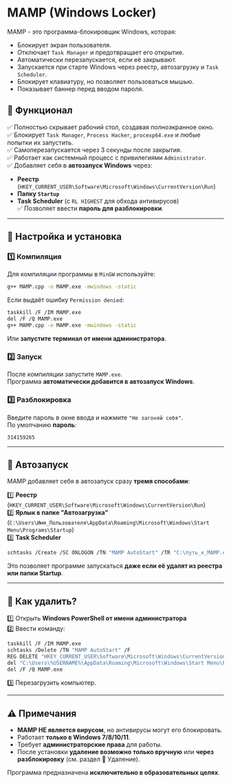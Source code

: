 # MAMP (Windows Locker)

MAMP - это программа-блокировщик Windows, которая:
- Блокирует экран пользователя.
- Отключает `Task Manager` и предотвращает его открытие.
- Автоматически перезапускается, если её закрывают.
- Запускается при старте Windows через реестр, автозагрузку и `Task Scheduler`.
- Блокирует клавиатуру, но позволяет пользоваться мышью.
- Показывает баннер перед вводом пароля.

## 📌 Функционал
✅ Полностью скрывает рабочий стол, создавая полноэкранное окно.  
✅ Блокирует `Task Manager`, `Process Hacker`, `procexp64.exe` и любые попытки их запустить.  
✅ Самоперезапускается через 3 секунды после закрытия.  
✅ Работает как системный процесс с привилегиями `Administrator`.  
✅ Добавляет себя в **автозапуск Windows** через:
  - **Реестр** (`HKEY_CURRENT_USER\Software\Microsoft\Windows\CurrentVersion\Run`)
  - **Папку `Startup`**
  - **Task Scheduler** (с `RL HIGHEST` для обхода антивирусов)  
✅ Позволяет ввести **пароль для разблокировки**.  

---

## 🔧 **Настройка и установка**
### **1️⃣ Компиляция**
Для компиляции программы в `MinGW` используйте:
```sh
g++ MAMP.cpp -o MAMP.exe -mwindows -static
```
Если выдаёт ошибку `Permission denied`:
```sh
taskkill /F /IM MAMP.exe
del /F /Q MAMP.exe
g++ MAMP.cpp -o MAMP.exe -mwindows -static
```
Или **запустите терминал от имени администратора**.

### **2️⃣ Запуск**
После компиляции запустите `MAMP.exe`.  
Программа **автоматически добавится в автозапуск Windows**.

### **3️⃣ Разблокировка**
Введите пароль в окне ввода и нажмите `"Не загоняй себя"`.  
По умолчанию **пароль**:
```
314159265
```
---

## 🔄 **Автозапуск**
MAMP добавляет себя в автозапуск сразу **тремя способами**:

1️⃣ **Реестр** (`HKEY_CURRENT_USER\Software\Microsoft\Windows\CurrentVersion\Run`)  
2️⃣ **Ярлык в папке "Автозагрузка"** (`C:\Users\Имя_Пользователя\AppData\Roaming\Microsoft\Windows\Start Menu\Programs\Startup`)  
3️⃣ **Task Scheduler**  
   ```sh
   schtasks /Create /SC ONLOGON /TN "MAMP AutoStart" /TR "C:\путь_к_MAMP.exe" /RL HIGHEST /F
   ```
   Это позволяет программе запускаться **даже если её удалят из реестра или папки Startup**.

---

## 🛑 **Как удалить?**
1️⃣ Открыть **Windows PowerShell от имени администратора**  
2️⃣ Ввести команду:
```sh
taskkill /F /IM MAMP.exe
schtasks /Delete /TN "MAMP AutoStart" /F
REG DELETE "HKEY_CURRENT_USER\Software\Microsoft\Windows\CurrentVersion\Run" /V "MAMP" /F
del "C:\Users\%USERNAME%\AppData\Roaming\Microsoft\Windows\Start Menu\Programs\Startup\MAMP.lnk"
del /F /Q MAMP.exe
```
3️⃣ Перезагрузить компьютер.

---

## ⚠ **Примечания**
- **MAMP НЕ является вирусом**, но антивирусы могут его блокировать.
- Работает **только в Windows 7/8/10/11**.
- Требует **администраторские права** для работы.
- После установки **удаление возможно только вручную** или **через разблокировку** (см. раздел 🛑 Удаление).

Программа предназначена **исключительно в образовательных целях**.
